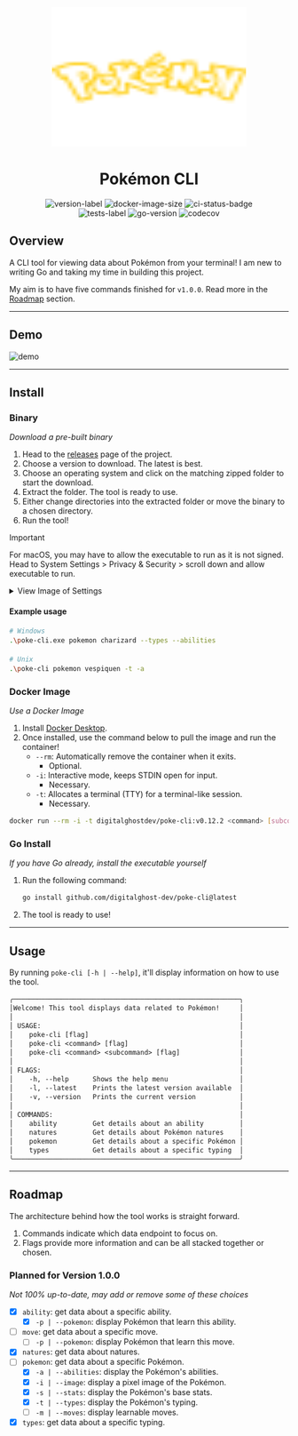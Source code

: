 <div align="center">
    <img height="250" width="350" src="pokemon.svg" alt="pokemon-logo"/>
    <h1>Pokémon CLI</h1>
    <img src="https://img.shields.io/github/v/release/digitalghost-dev/poke-cli?style=flat-square&logo=git&logoColor=FFCC00&label=Release%20Version&labelColor=EEE&color=FFCC00" alt="version-label">
    <img src="https://img.shields.io/docker/image-size/digitalghostdev/poke-cli/v0.12.2?arch=arm64&style=flat-square&logo=docker&logoColor=FFCC00&labelColor=EEE&color=FFCC00" alt="docker-image-size">
    <img src="https://img.shields.io/github/actions/workflow/status/digitalghost-dev/poke-cli/ci.yml?branch=main&style=flat-square&logo=github&logoColor=FFCC00&label=CI&labelColor=EEE&color=FFCC00" alt="ci-status-badge">
</div>
<div align="center">
    <img src="https://img.shields.io/github/actions/workflow/status/digitalghost-dev/poke-cli/go_test.yml?style=flat-square&logo=go&logoColor=00ADD8&label=Tests&labelColor=EEE&color=00ADD8" alt="tests-label">
    <img src="https://img.shields.io/github/go-mod/go-version/digitalghost-dev/poke-cli?style=flat-square&logo=Go&labelColor=EEE&color=00ADD8" alt="go-version"/>
    <img src="https://img.shields.io/codecov/c/github/digitalghost-dev/poke-cli?token=05GBSAOQIT&style=flat-square&logo=codecov&logoColor=00ADD8&labelColor=EEE&color=00ADD8" alt="codecov"/>
</div>

## Overview
A CLI tool for viewing data about Pokémon from your terminal! I am new to writing Go and taking my time in building this 
project. 

My aim is to have five commands finished for `v1.0.0`. Read more in the [Roadmap](#roadmap) section.

---
## Demo
![demo](https://poke-cli-s3-bucket.s3.us-west-2.amazonaws.com/demo-v0.12.0.gif)

---
## Install

### Binary
_Download a pre-built binary_

1. Head to the [releases](https://github.com/digitalghost-dev/poke-cli/releases) page of the project.
2. Choose a version to download. The latest is best.
3. Choose an operating system and click on the matching zipped folder to start the download.
4. Extract the folder. The tool is ready to use.
5. Either change directories into the extracted folder or move the binary to a chosen directory.
6. Run the tool!

> [!IMPORTANT]
> For macOS, you may have to allow the executable to run as it is not signed. Head to System Settings > Privacy & Security > scroll down and allow executable to run.

<details>

<summary>View Image of Settings</summary>

![settings](https://pokemon-objects.nyc3.digitaloceanspaces.com/macos_settings.png)

</details>


 #### Example usage
  ```bash
  # Windows
  .\poke-cli.exe pokemon charizard --types --abilities
   
  # Unix
  .\poke-cli pokemon vespiquen -t -a
  ```

### Docker Image
_Use a Docker Image_

1. Install [Docker Desktop](https://www.docker.com/products/docker-desktop/).
2. Once installed, use the command below to pull the image and run the container!
   * `--rm`: Automatically remove the container when it exits. 
     * Optional.
   * `-i`: Interactive mode, keeps STDIN open for input.
     * Necessary.
   * `-t`: Allocates a terminal (TTY) for a terminal-like session.
     * Necessary.

```bash
docker run --rm -i -t digitalghostdev/poke-cli:v0.12.2 <command> [subcommand] flag]
```

### Go Install
_If you have Go already, install the executable yourself_

1. Run the following command:
   ```bash
   go install github.com/digitalghost-dev/poke-cli@latest
   ```
2. The tool is ready to use!
---
## Usage
By running `poke-cli [-h | --help]`, it'll display information on how to use the tool. 
```
╭─────────────────────────────────────────────────────────╮
│Welcome! This tool displays data related to Pokémon!     │
│                                                         │
│ USAGE:                                                  │
│    poke-cli [flag]                                      │
│    poke-cli <command> [flag]                            │
│    poke-cli <command> <subcommand> [flag]               │
│                                                         │
│ FLAGS:                                                  │
│    -h, --help      Shows the help menu                  │
│    -l, --latest    Prints the latest version available  │
│    -v, --version   Prints the current version           │
│                                                         │
│ COMMANDS:                                               │
│    ability         Get details about an ability         │
│    natures         Get details about Pokémon natures    │
│    pokemon         Get details about a specific Pokémon │
│    types           Get details about a specific typing  │
╰─────────────────────────────────────────────────────────╯

```

---
## Roadmap
The architecture behind how the tool works is straight forward.
1. Commands indicate which data endpoint to focus on.
2. Flags provide more information and can be all stacked together or chosen.

### Planned for Version 1.0.0

_Not 100% up-to-date, may add or remove some of these choices_

- [x] `ability`: get data about a specific ability.
    - [x] `-p | --pokemon`: display Pokémon that learn this ability.
- [ ] `move`: get data about a specific move.
    - [ ] `-p | --pokemon`: display Pokémon that learn this move.
- [x] `natures`: get data about natures.
- [ ] `pokemon`: get data about a specific Pokémon.
   - [x] `-a | --abilities`: display the Pokémon's abilities.
   - [x] `-i | --image`: display a pixel image of the Pokémon.
   - [x] `-s | --stats`: display the Pokémon's base stats.
   - [x] `-t | --types`: display the Pokémon's typing.
   - [ ] `-m | --moves`: display learnable moves.
- [x] `types`: get data about a specific typing.
